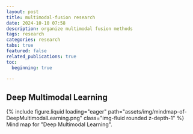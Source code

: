 ```yaml
---
layout: post
title: multimodal-fusion research
date: 2024-10-10 07:58
description: organize multimodal fusion methods
tags: research
categories: research
tabs: true
featured: false
related_publications: true
toc:
  beginning: true

---
```


## Deep Multimodal Learning

<div class="row mt-3">
    <div class="col-sm mt-3 mt-md-0">
        {% include figure.liquid loading="eager" path="assets/img/mindmap-of-DeepMultimodalLearning.png" class="img-fluid rounded z-depth-1" %}
    </div>
</div>
<div class="caption">
    Mind map for "Deep Multimodal Learning".
</div>